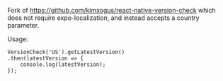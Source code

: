 Fork of https://github.com/kimxogus/react-native-version-check which does not require expo-localization, and instead accepts a country parameter.

Usage:

```
VersionCheck('US').getLatestVersion()
.then(latestVersion => {
	console.log(latestVersion);
});
```
